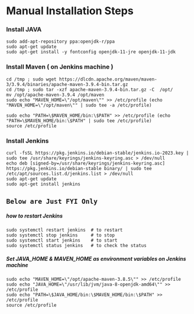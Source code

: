 # Manual Installation Steps 
### Install JAVA
```
sudo add-apt-repository ppa:openjdk-r/ppa
sudo apt-get update
sudo apt-get install -y fontconfig openjdk-11-jre openjdk-11-jdk
```
### Install Maven  ( on Jenkins machine )
```
cd /tmp ; sudo wget https://dlcdn.apache.org/maven/maven-3/3.9.4/binaries/apache-maven-3.9.4-bin.tar.gz
cd /tmp ; sudo tar -xzf apache-maven-3.9.4-bin.tar.gz -C  /opt/
mv /opt/apache-maven-3.9.4 /opt/maven
sudo echo "MAVEN_HOME=\"/opt/maven\"" >> /etc/profile (echo "MAVEN_HOME=\"/opt/maven\"" | sudo tee -a /etc/profile)

sudo echo "PATH=\$MAVEN_HOME/bin:\$PATH" >> /etc/profile (echo "PATH=\$MAVEN_HOME/bin:\$PATH" | sudo tee /etc/profile)
source /etc/profile
````
### Install Jenkins
```
curl -fsSL https://pkg.jenkins.io/debian-stable/jenkins.io-2023.key | sudo tee /usr/share/keyrings/jenkins-keyring.asc > /dev/null
echo deb [signed-by=/usr/share/keyrings/jenkins-keyring.asc] https://pkg.jenkins.io/debian-stable binary/ | sudo tee /etc/apt/sources.list.d/jenkins.list > /dev/null
sudo apt-get update
sudo apt-get install jenkins
```

## `Below are Just FYI Only` 

##### how to restart Jenkins 
```
sudo systemctl restart jenkins  # to restart 
sudo systemctl stop jenkins     # to stop 
sudo systemctl start jenkins    # to start 
sudo systemctl status jenkins   # to check the status
```


##### Set JAVA_HOME & MAVEN_HOME as environment variables on Jenkins machine
```
sudo echo "MAVEN_HOME=\"/opt/apache-maven-3.8.5\"" >> /etc/profile
sudo echo "JAVA_HOME=\"/usr/lib/jvm/java-8-openjdk-amd64\"" >> /etc/profile 
sudo echo "PATH=\$JAVA_HOME/bin:\$MAVEN_HOME/bin:\$PATH" >> /etc/profile
source /etc/profile
```

